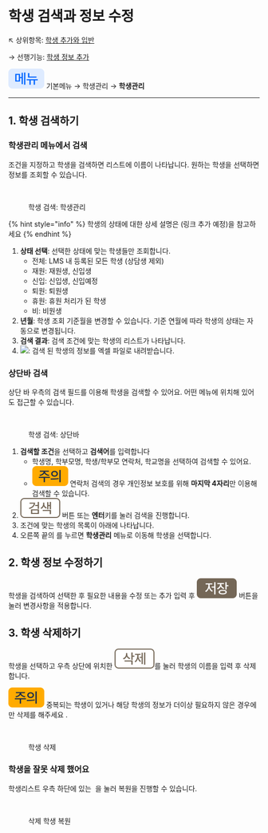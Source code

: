 # 학생 검색과 정보 수정

↖ 상위항목: [학생 추가와 입반](broken-reference)

→ 선행기능: [학생 정보 추가](add.md)

![](../../.gitbook/assets/chip_menu.svg) 기본메뉴 → 학생관리 → **학생관리**

***

## 1. 학생 검색하기

### 학생관리 메뉴에서 검색

조건을 지정하고 학생을 검색하면 리스트에 이름이 나타납니다. 원하는 학생을 선택하면 정보를 조회할 수 있습니다.

<figure><img src="../../.gitbook/assets/학생검색_1.png" alt=""><figcaption><p>학생 검색: 학생관리</p></figcaption></figure>

{% hint style="info" %}
학생의 상태에 대한 상세 설명은 (링크 추가 예정)을 참고하세요
{% endhint %}

1. **상태 선택**: 선택한 상태에 맞는 학생들만 조회합니다.
   * 전체: LMS 내 등록된 모든 학생 (상담생 제외)
   * 재원: 재원생, 신입생
   * 신입: 신입생, 신입예정
   * 퇴원: 퇴원생
   * 휴원: 휴원 처리가 된 학생
   * 비: 비원생
2. **년월**: 학생 조회 기준월을 변경할 수 있습니다. 기준 연월에 따라 학생의 상태는 자동으로 변경됩니다.
3. **검색 결과**: 검색 조건에 맞는 학생의 리스트가 나타납니다.
4. ![](../../.gitbook/assets/btn_엑셀.svg): 검색 된 학생의 정보를 엑셀 파일로 내려받습니다.



### 상단바 검색

상단 바 우측의 검색 필드를 이용해 학생을 검색할 수 있어요. 어떤 메뉴에 위치해 있어도 접근할 수 있습니다.

<figure><img src="../../.gitbook/assets/학생검색.png" alt=""><figcaption><p>학생 검색: 상단바</p></figcaption></figure>

1. **검색할 조건**을 선택하고 **검색어**를 입력합니다
   * 학생명, 학부모명, 학생/학부모 연락처, 학교명을 선택하여 검색할 수 있어요.
   * <img src="../../.gitbook/assets/chip_warning.svg" alt="" data-size="original"> 연락처 검색의 경우 개인정보 보호를 위해 **마지막 4자리**만 이용해 검색할 수 있습니다.
2. <img src="../../.gitbook/assets/Btn_Search.svg" alt="" data-size="original"> 버튼 또는 **엔터**키를 눌러 검색을 진행합니다.
3. 조건에 맞는 학생의 목록이 아래에 나타납니다.
4. 오른쪽 끝의 <img src="../../.gitbook/assets/btn_상세보기.svg" alt="" data-size="original">를 누르면 **학생관리** 메뉴로 이동해 학생을 선택합니다.

## 2. 학생 정보 수정하기

학생을 검색하여 선택한 후 필요한 내용을 수정 또는 추가 입력 후 <img src="../../.gitbook/assets/Btn_Save.svg" alt="" data-size="original"> 버튼을 눌러 변경사항을 적용합니다.

## 3. 학생 삭제하기

학생을 선택하고 우측 상단에 위치한 <img src="../../.gitbook/assets/Btn_Delete.svg" alt="" data-size="original">를 눌러 학생의 이름을 입력 후 삭제합니다.

![](../../.gitbook/assets/chip_warning.svg) 중복되는 학생이 있거나 해당 학생의 정보가 더이상 필요하지 않은 경우에만 삭제를 해주세요 .

<figure><img src="../../.gitbook/assets/학생삭제.png" alt=""><figcaption><p>학생 삭제</p></figcaption></figure>

### **학생을 잘못 삭제 했어요**

학생리스트 우측 하단에 있는 <img src="../../.gitbook/assets/Btn_삭제학생복원.svg" alt="" data-size="original"> 을 눌러 복원을 진행할 수 있습니다.

<figure><img src="../../.gitbook/assets/삭제학생복원.png" alt=""><figcaption><p>삭제 학생 복원</p></figcaption></figure>
